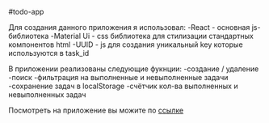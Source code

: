 #todo-app

Для создания данного приложения я использовал:
-React - основная js-библиотека
-Material Ui - css библиотека для стилизации стандартных компонентов html
-UUID - js для создания уникальный key которые используются в task_id

В приложении реализованы следующие фукнции:
-создание / удаление
-поиск
-фильтрация на выполненные и невыполненные задачи
-сохранение задач в localStorage
-счётчик кол-ва выполненных и невыполненных задач

 Посмотреть на приложение вы можите по <a href="https://chopperqt.github.io/simple-todo-app/">ссылке</a>
